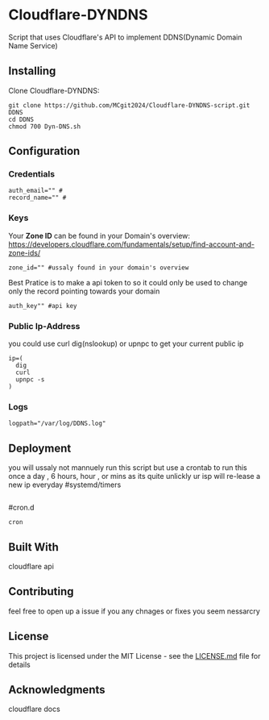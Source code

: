 # Cloudflare-DYNDNS

Script that uses Cloudflare's API to implement DDNS(Dynamic Domain Name Service)

## Installing


Clone Cloudflare-DYNDNS:

```
git clone https://github.com/MCgit2024/Cloudflare-DYNDNS-script.git DDNS
cd DDNS
chmod 700 Dyn-DNS.sh
```


## Configuration

### Credentials
```
auth_email="" #
record_name="" #
```
### Keys
Your **Zone ID** can be found in your Domain's overview:
https://developers.cloudflare.com/fundamentals/setup/find-account-and-zone-ids/
```
zone_id="" #ussaly found in your domain's overview
```
Best Pratice is to make a api token to so it could only be used to change only the record pointing towards your domain
```
auth_key"" #api key
```
### Public Ip-Address
you could use curl dig(nslookup) or upnpc to get your current public ip
```
ip=(
  dig
  curl
  upnpc -s
)
```
### Logs
```
logpath="/var/log/DDNS.log"
```
## Deployment
you will ussaly not mannuely run this script but use a crontab to run this once a day , 6 hours, hour , or mins as its quite unlickly ur isp will re-lease a new ip everyday
#systemd/timers
```

```
#cron.d
```
cron
```
## Built With

cloudflare api

## Contributing

feel free to open up a issue if you any chnages or fixes you seem nessarcry 

## License

This project is licensed under the MIT License - see the [LICENSE.md](LICENSE) file for details

## Acknowledgments

cloudflare docs

